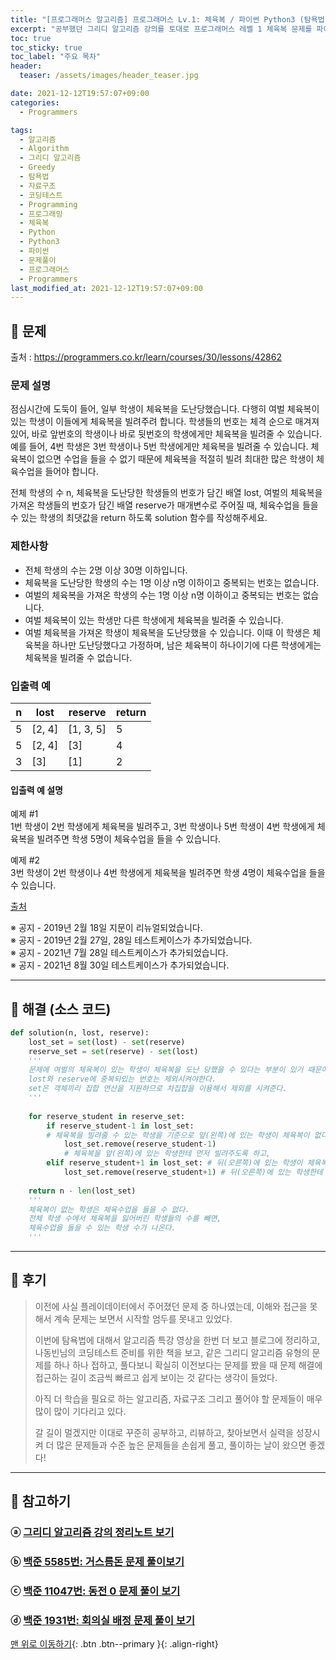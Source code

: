 ```yaml
---
title: "[프로그래머스 알고리즘] 프로그래머스 Lv.1: 체육복 / 파이썬 Python3 (탐욕법(Greedy))"
excerpt: "공부했던 그리디 알고리즘 강의를 토대로 프로그래머스 레벨 1 체육복 문제를 파이썬으로 풀어보았다."
toc: true
toc_sticky: true
toc_label: "주요 목차"
header:
  teaser: /assets/images/header_teaser.jpg

date: 2021-12-12T19:57:07+09:00
categories:
  - Programmers

tags:
  - 알고리즘
  - Algorithm
  - 그리디 알고리즘
  - Greedy
  - 탐욕법
  - 자료구조
  - 코딩테스트
  - Programming
  - 프로그래밍
  - 체육복
  - Python
  - Python3
  - 파이썬
  - 문제풀이
  - 프로그래머스
  - Programmers
last_modified_at: 2021-12-12T19:57:07+09:00
---
```


## 🔔 문제

출처 : <https://programmers.co.kr/learn/courses/30/lessons/42862>

### 문제 설명

점심시간에 도둑이 들어, 일부 학생이 체육복을 도난당했습니다. 다행히 여벌 체육복이 있는 학생이 이들에게 체육복을 빌려주려 합니다. 학생들의 번호는 체격 순으로 매겨져 있어, 바로 앞번호의 학생이나 바로 뒷번호의 학생에게만 체육복을 빌려줄 수 있습니다. 예를 들어, 4번 학생은 3번 학생이나 5번 학생에게만 체육복을 빌려줄 수 있습니다. 체육복이 없으면 수업을 들을 수 없기 때문에 체육복을 적절히 빌려 최대한 많은 학생이 체육수업을 들어야 합니다.

전체 학생의 수 n, 체육복을 도난당한 학생들의 번호가 담긴 배열 lost, 여벌의 체육복을 가져온 학생들의 번호가 담긴 배열 reserve가 매개변수로 주어질 때, 체육수업을 들을 수 있는 학생의 최댓값을 return 하도록 solution 함수를 작성해주세요.

### 제한사항

- 전체 학생의 수는 2명 이상 30명 이하입니다.
- 체육복을 도난당한 학생의 수는 1명 이상 n명 이하이고 중복되는 번호는 없습니다.
- 여벌의 체육복을 가져온 학생의 수는 1명 이상 n명 이하이고 중복되는 번호는 없습니다.
- 여벌 체육복이 있는 학생만 다른 학생에게 체육복을 빌려줄 수 있습니다.
- 여벌 체육복을 가져온 학생이 체육복을 도난당했을 수 있습니다. 이때 이 학생은 체육복을 하나만 도난당했다고 가정하며, 남은 체육복이 하나이기에 다른 학생에게는 체육복을 빌려줄 수 없습니다.

### 입출력 예

| n    | lost   | reserve   | return |
| ---- | ------ | --------- | ------ |
| 5    | [2, 4] | [1, 3, 5] | 5      |
| 5    | [2, 4] | [3]       | 4      |
| 3    | [3]    | [1]       | 2      |

#### 입출력 예 설명

예제 #1<br>1번 학생이 2번 학생에게 체육복을 빌려주고, 3번 학생이나 5번 학생이 4번 학생에게 체육복을 빌려주면 학생 5명이 체육수업을 들을 수 있습니다.

예제 #2<br>3번 학생이 2번 학생이나 4번 학생에게 체육복을 빌려주면 학생 4명이 체육수업을 들을 수 있습니다.

[출처](http://hsin.hr/coci/archive/2009_2010/contest6_tasks.pdf)

※ 공지 - 2019년 2월 18일 지문이 리뉴얼되었습니다.<br>※ 공지 - 2019년 2월 27일, 28일 테스트케이스가 추가되었습니다.<br>※ 공지 - 2021년 7월 28일 테스트케이스가 추가되었습니다.<br>※ 공지 - 2021년 8월 30일 테스트케이스가 추가되었습니다.

---

## 🔐 해결 (소스 코드)

```python
def solution(n, lost, reserve):
    lost_set = set(lost) - set(reserve)
    reserve_set = set(reserve) - set(lost)
    '''
    문제에 여벌의 체육복이 있는 학생이 체육복을 도난 당했을 수 있다는 부분이 있기 때문에,
    lost와 reserve에 중복되있는 번호는 제외시켜야한다.
    set은 객체끼리 집합 연산을 지원하므로 차집합을 이용해서 제외를 시켜준다.
    '''
    
    for reserve_student in reserve_set:
        if reserve_student-1 in lost_set: 
        # 체육복을 빌려줄 수 있는 학생을 기준으로 앞(왼쪽)에 있는 학생이 체육복이 없다면,  
            lost_set.remove(reserve_student-1) 
            # 체육복을 앞(왼쪽)에 있는 학생한테 먼저 빌려주도록 하고,
        elif reserve_student+1 in lost_set: # 뒤(오른쪽)에 있는 학생이 체육복이 없다면
            lost_set.remove(reserve_student+1) # 뒤(오른쪽)에 있는 학생한테 빌려주도록 하고, 잃어버린 학생 집합에서 지운다.
    
    return n - len(lost_set) 
    '''
    체육복이 없는 학생은 체육수업을 들을 수 없다.
    전체 학생 수에서 체육복을 잃어버린 학생들의 수를 빼면,
    체육수업을 들을 수 있는 학생 수가 나온다.
    '''
```

---

## 📝 후기

>이전에 사실 플레이데이터에서 주어졌던 문제 중 하나였는데, 이해와 접근을 못해서 계속 문제는 보면서 시작할 엄두를 못내고 있었다. 
>
>이번에 탐욕법에 대해서 알고리즘 특강 영상을 한번 더 보고 블로그에 정리하고, 나동빈님의 코딩테스트 준비를 위한 책을 보고, 같은 그리디 알고리즘 유형의 문제를 하나 하나 접하고, 풀다보니 확실히 이전보다는 문제를 봤을 때 문제 해결에 접근하는 길이 조금씩 빠르고 쉽게 보이는 것 같다는 생각이 들었다.
>
>아직 더 학습을 필요로 하는 알고리즘, 자료구조 그리고 풀어야 할 문제들이 매우 많이 많이 기다리고 있다.
>
>갈 길이 멀겠지만 이대로 꾸준히 공부하고, 리뷰하고, 찾아보면서 실력을 성장시켜 더 많은 문제들과 수준 높은 문제들을 손쉽게 풀고, 풀이하는 날이 왔으면 좋겠다!

---

## 👣 참고하기

### ⓐ [그리디 알고리즘 강의 정리노트 보기](https://iceman-brandon.github.io/algorithm/%ED%83%90%EC%9A%95%EB%B2%95/)

### ⓑ [백준 5585번: 거스름돈 문제 풀이보기](https://iceman-brandon.github.io/boj/%EB%B0%B1%EC%A4%80_5585%EB%B2%88_%EA%B1%B0%EC%8A%A4%EB%A6%84%EB%8F%88/)

### ⓒ [백준 11047번: 동전 0 문제 풀이 보기](https://iceman-brandon.github.io/boj/%EB%B0%B1%EC%A4%80_11047%EB%B2%88_%EB%8F%99%EC%A0%84-0/)

### ⓓ [백준 1931번: 회의실 배정 문제 풀이 보기](https://iceman-brandon.github.io/boj/%EB%B0%B1%EC%A4%80_1931%EB%B2%88_%ED%9A%8C%EC%9D%98%EC%8B%A4-%EB%B0%B0%EC%A0%95/)

[맨 위로 이동하기](#){: .btn .btn--primary }{: .align-right}